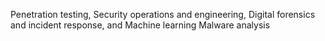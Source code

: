 Penetration testing, Security operations and engineering, Digital forensics and incident response, and Machine learning Malware analysis
